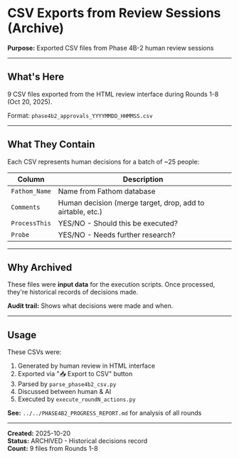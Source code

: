 # CSV Exports from Review Sessions (Archive)

**Purpose:** Exported CSV files from Phase 4B-2 human review sessions

---

## What's Here

9 CSV files exported from the HTML review interface during Rounds 1-8 (Oct 20, 2025).

Format: `phase4b2_approvals_YYYYMMDD_HHMMSS.csv`

---

## What They Contain

Each CSV represents human decisions for a batch of ~25 people:

| Column | Description |
|--------|-------------|
| `Fathom_Name` | Name from Fathom database |
| `Comments` | Human decision (merge target, drop, add to airtable, etc.) |
| `ProcessThis` | YES/NO - Should this be executed? |
| `Probe` | YES/NO - Needs further research? |

---

## Why Archived

These files were **input data** for the execution scripts. Once processed, they're historical records of decisions made.

**Audit trail:** Shows what decisions were made and when.

---

## Usage

These CSVs were:
1. Generated by human review in HTML interface
2. Exported via "📥 Export to CSV" button
3. Parsed by `parse_phase4b2_csv.py`
4. Discussed between human & AI
5. Executed by `execute_roundN_actions.py`

**See:** `../../PHASE4B2_PROGRESS_REPORT.md` for analysis of all rounds

---

**Created:** 2025-10-20  
**Status:** ARCHIVED - Historical decisions record  
**Count:** 9 files from Rounds 1-8
